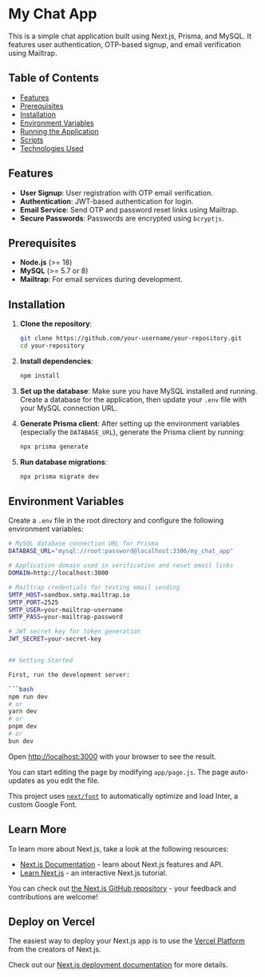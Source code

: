 # My Chat App

This is a simple chat application built using Next.js, Prisma, and MySQL. It features user authentication, OTP-based signup, and email verification using Mailtrap.

## Table of Contents

- [Features](#features)
- [Prerequisites](#prerequisites)
- [Installation](#installation)
- [Environment Variables](#environment-variables)
- [Running the Application](#running-the-application)
- [Scripts](#scripts)
- [Technologies Used](#technologies-used)

## Features

- **User Signup**: User registration with OTP email verification.
- **Authentication**: JWT-based authentication for login.
- **Email Service**: Send OTP and password reset links using Mailtrap.
- **Secure Passwords**: Passwords are encrypted using `bcryptjs`.

## Prerequisites

- **Node.js** (>= 18)
- **MySQL** (>= 5.7 or 8)
- **Mailtrap**: For email services during development.
  
## Installation

1. **Clone the repository**:
    ```bash
    git clone https://github.com/your-username/your-repository.git
    cd your-repository
    ```

2. **Install dependencies**:
    ```bash
    npm install
    ```

3. **Set up the database**:
   Make sure you have MySQL installed and running. Create a database for the application, then update your `.env` file with your MySQL connection URL.

4. **Generate Prisma client**:
   After setting up the environment variables (especially the `DATABASE_URL`), generate the Prisma client by running:
    ```bash
    npx prisma generate
    ```

5. **Run database migrations**:
    ```bash
    npx prisma migrate dev
    ```

## Environment Variables

Create a `.env` file in the root directory and configure the following environment variables:

```bash
# MySQL database connection URL for Prisma
DATABASE_URL="mysql://root:password@localhost:3306/my_chat_app"

# Application domain used in verification and reset email links
DOMAIN=http://localhost:3000

# Mailtrap credentials for testing email sending
SMTP_HOST=sandbox.smtp.mailtrap.io
SMTP_PORT=2525
SMTP_USER=your-mailtrap-username
SMTP_PASS=your-mailtrap-password

# JWT secret key for token generation
JWT_SECRET=your-secret-key


## Getting Started

First, run the development server:

```bash
npm run dev
# or
yarn dev
# or
pnpm dev
# or
bun dev
```

Open [http://localhost:3000](http://localhost:3000) with your browser to see the result.

You can start editing the page by modifying `app/page.js`. The page auto-updates as you edit the file.

This project uses [`next/font`](https://nextjs.org/docs/basic-features/font-optimization) to automatically optimize and load Inter, a custom Google Font.

## Learn More

To learn more about Next.js, take a look at the following resources:

- [Next.js Documentation](https://nextjs.org/docs) - learn about Next.js features and API.
- [Learn Next.js](https://nextjs.org/learn) - an interactive Next.js tutorial.

You can check out [the Next.js GitHub repository](https://github.com/vercel/next.js/) - your feedback and contributions are welcome!

## Deploy on Vercel

The easiest way to deploy your Next.js app is to use the [Vercel Platform](https://vercel.com/new?utm_medium=default-template&filter=next.js&utm_source=create-next-app&utm_campaign=create-next-app-readme) from the creators of Next.js.

Check out our [Next.js deployment documentation](https://nextjs.org/docs/deployment) for more details.
